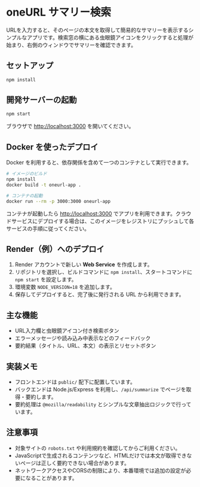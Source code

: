 # oneURL サマリー検索

URLを入力すると、そのページの本文を取得して簡易的なサマリーを表示するシンプルなアプリです。検索窓の横にある虫眼鏡アイコンをクリックすると処理が始まり、右側のウィンドウでサマリーを確認できます。

## セットアップ

```bash
npm install
```

## 開発サーバーの起動

```bash
npm start
```

ブラウザで <http://localhost:3000> を開いてください。

## Docker を使ったデプロイ

Docker を利用すると、依存関係を含めて一つのコンテナとして実行できます。

```bash
# イメージのビルド
npm install
docker build -t oneurl-app .

# コンテナの起動
docker run --rm -p 3000:3000 oneurl-app
```

コンテナが起動したら <http://localhost:3000> でアプリを利用できます。クラウドサービスにデプロイする場合は、このイメージをレジストリにプッシュして各サービスの手順に従ってください。

## Render（例）へのデプロイ

1. Render アカウントで新しい **Web Service** を作成します。
2. リポジトリを選択し、ビルドコマンドに `npm install`、スタートコマンドに `npm start` を設定します。
3. 環境変数 `NODE_VERSION=18` を追加します。
4. 保存してデプロイすると、完了後に発行される URL から利用できます。

## 主な機能

- URL入力欄と虫眼鏡アイコン付き検索ボタン
- エラーメッセージや読み込み中表示などのフィードバック
- 要約結果（タイトル、URL、本文）の表示とリセットボタン

## 実装メモ

- フロントエンドは `public/` 配下に配置しています。
- バックエンドは Node.js/Express を利用し、`/api/summarize` でページを取得・要約します。
- 要約処理は `@mozilla/readability` とシンプルな文章抽出ロジックで行っています。

## 注意事項

- 対象サイトの `robots.txt` や利用規約を確認してからご利用ください。
- JavaScriptで生成されるコンテンツなど、HTMLだけでは本文が取得できないページは正しく要約できない場合があります。
- ネットワークアクセスやCORSの制限により、本番環境では追加の設定が必要になることがあります。
